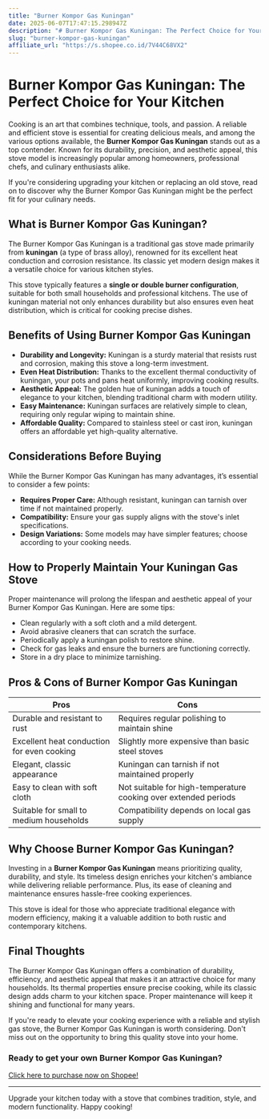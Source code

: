 ```yaml
---
title: "Burner Kompor Gas Kuningan"
date: 2025-06-07T17:47:15.298947Z
description: "# Burner Kompor Gas Kuningan: The Perfect Choice for Your Kitchen..."
slug: "burner-kompor-gas-kuningan"
affiliate_url: "https://s.shopee.co.id/7V44C68VX2"
---
```

# Burner Kompor Gas Kuningan: The Perfect Choice for Your Kitchen

Cooking is an art that combines technique, tools, and passion. A reliable and efficient stove is essential for creating delicious meals, and among the various options available, the **Burner Kompor Gas Kuningan** stands out as a top contender. Known for its durability, precision, and aesthetic appeal, this stove model is increasingly popular among homeowners, professional chefs, and culinary enthusiasts alike.

If you're considering upgrading your kitchen or replacing an old stove, read on to discover why the Burner Kompor Gas Kuningan might be the perfect fit for your culinary needs.

## What is Burner Kompor Gas Kuningan?

The Burner Kompor Gas Kuningan is a traditional gas stove made primarily from **kuningan** (a type of brass alloy), renowned for its excellent heat conduction and corrosion resistance. Its classic yet modern design makes it a versatile choice for various kitchen styles.

This stove typically features a **single or double burner configuration**, suitable for both small households and professional kitchens. The use of kuningan material not only enhances durability but also ensures even heat distribution, which is critical for cooking precise dishes.

## Benefits of Using Burner Kompor Gas Kuningan

- **Durability and Longevity:** Kuningan is a sturdy material that resists rust and corrosion, making this stove a long-term investment.
- **Even Heat Distribution:** Thanks to the excellent thermal conductivity of kuningan, your pots and pans heat uniformly, improving cooking results.
- **Aesthetic Appeal:** The golden hue of kuningan adds a touch of elegance to your kitchen, blending traditional charm with modern utility.
- **Easy Maintenance:** Kuningan surfaces are relatively simple to clean, requiring only regular wiping to maintain shine.
- **Affordable Quality:** Compared to stainless steel or cast iron, kuningan offers an affordable yet high-quality alternative.

## Considerations Before Buying

While the Burner Kompor Gas Kuningan has many advantages, it’s essential to consider a few points:

- **Requires Proper Care:** Although resistant, kuningan can tarnish over time if not maintained properly.
- **Compatibility:** Ensure your gas supply aligns with the stove's inlet specifications.
- **Design Variations:** Some models may have simpler features; choose according to your cooking needs.

## How to Properly Maintain Your Kuningan Gas Stove

Proper maintenance will prolong the lifespan and aesthetic appeal of your Burner Kompor Gas Kuningan. Here are some tips:

- Clean regularly with a soft cloth and a mild detergent.
- Avoid abrasive cleaners that can scratch the surface.
- Periodically apply a kuningan polish to restore shine.
- Check for gas leaks and ensure the burners are functioning correctly.
- Store in a dry place to minimize tarnishing.

## Pros & Cons of Burner Kompor Gas Kuningan

| **Pros** | **Cons** |
| --- | --- |
| Durable and resistant to rust | Requires regular polishing to maintain shine |
| Excellent heat conduction for even cooking | Slightly more expensive than basic steel stoves |
| Elegant, classic appearance | Kuningan can tarnish if not maintained properly |
| Easy to clean with soft cloth | Not suitable for high-temperature cooking over extended periods |
| Suitable for small to medium households | Compatibility depends on local gas supply |
  
## Why Choose Burner Kompor Gas Kuningan?

Investing in a **Burner Kompor Gas Kuningan** means prioritizing quality, durability, and style. Its timeless design enriches your kitchen's ambiance while delivering reliable performance. Plus, its ease of cleaning and maintenance ensures hassle-free cooking experiences.

This stove is ideal for those who appreciate traditional elegance with modern efficiency, making it a valuable addition to both rustic and contemporary kitchens.

## Final Thoughts

The Burner Kompor Gas Kuningan offers a combination of durability, efficiency, and aesthetic appeal that makes it an attractive choice for many households. Its thermal properties ensure precise cooking, while its classic design adds charm to your kitchen space. Proper maintenance will keep it shining and functional for many years.

If you're ready to elevate your cooking experience with a reliable and stylish gas stove, the Burner Kompor Gas Kuningan is worth considering. Don't miss out on the opportunity to bring this quality stove into your home.

### Ready to get your own Burner Kompor Gas Kuningan?  
[Click here to purchase now on Shopee!](https://s.shopee.co.id/7V44C68VX2)

---
Upgrade your kitchen today with a stove that combines tradition, style, and modern functionality. Happy cooking!